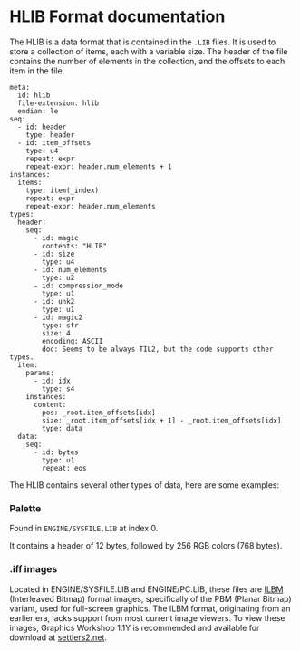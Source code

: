 # HLIB Format documentation

The HLIB is a data format that is contained in the `.LIB` files. It is used to store a collection of items, each with a variable size. The header of the file contains the number of elements in the collection, and the offsets to each item in the file.

```ksy
meta:
  id: hlib
  file-extension: hlib
  endian: le
seq:
  - id: header
    type: header
  - id: item_offsets
    type: u4
    repeat: expr
    repeat-expr: header.num_elements + 1
instances:
  items:
    type: item(_index)
    repeat: expr
    repeat-expr: header.num_elements
types:
  header:
    seq:
      - id: magic
        contents: "HLIB"
      - id: size
        type: u4
      - id: num_elements
        type: u2
      - id: compression_mode
        type: u1
      - id: unk2
        type: u1
      - id: magic2
        type: str
        size: 4
        encoding: ASCII
        doc: Seems to be always TIL2, but the code supports other types.
  item:
    params:
      - id: idx
        type: s4
    instances:
      content:
        pos: _root.item_offsets[idx]
        size: _root.item_offsets[idx + 1] - _root.item_offsets[idx]
        type: data
  data:
    seq:
      - id: bytes
        type: u1
        repeat: eos
```

The HLIB contains several other types of data, here are some examples:

### Palette

Found in `ENGINE/SYSFILE.LIB` at index 0.

It contains a header of 12 bytes, followed by 256 RGB colors (768 bytes).


### .iff images

Located in ENGINE/SYSFILE.LIB and ENGINE/PC.LIB, these files are [ILBM](https://en.wikipedia.org/wiki/ILBM) (Interleaved Bitmap) format images, specifically of the PBM (Planar Bitmap) variant, used for full-screen graphics. The ILBM format, originating from an earlier era, lacks support from most current image viewers. To view these images, Graphics Workshop 1.1Y is recommended and available for download at [settlers2.net](https://settlers2.net/wp-content/uploads/2011/06/gwsw95.exe).